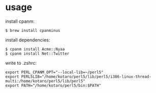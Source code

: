 # usage

install cpanm:

```
$ brew install cpanminus
```

install dependencies:

```
$ cpanm install Acme::Nyaa
$ cpanm install Net::Twitter
```

write to .zshrc:

```
export PERL_CPANM_OPT="--local-lib=~/perl5"
export PERL5LIB="/home/kotaro/perl5/lib/perl5/i386-linux-thread-multi:/home/kotaro/perl5/lib/perl5"
export PATH="/home/kotaro/perl5/bin:$PATH"
```

